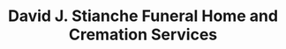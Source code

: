 ---
title: "David J. Stianche Funeral Home and Cremation Services"
url: /jim-thorpe/david-j-stianche-funeral-home-and-cremation-services/
shop: Bestattungen
---